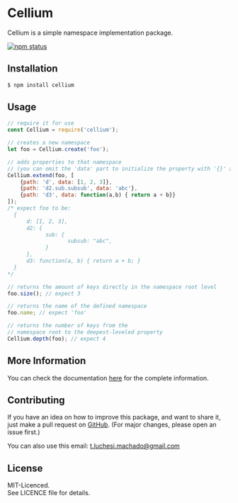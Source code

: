 # Cellium 

Cellium is a simple namespace implementation package.  

[![npm status](https://img.shields.io/npm/v/cellium)](https://www.npmjs.org/package/cellium)

## Installation

```bash
$ npm install cellium
```

## Usage

```javascript
// require it for use
const Cellium = require('cellium');

// creates a new namespace
let foo = Cellium.create('foo');

// adds properties to that namespace
// (you can omit the 'data' part to initialize the property with '{}' as value)
Cellium.extend(foo, [
    {path: 'd', data: [1, 2, 3]},
    {path: 'd2.sub.subsub', data: 'abc'},
    {path: 'd3', data: function(a,b) { return a + b}}
]);
/* expect foo to be: ​
  ​{     
      ​d: [1, 2, 3],
      d2: {
            sub: {
                   subsub: "abc",
            }
      },
      d3: function(a, b) { return a + b; }
  ​}   
*/

// returns the amount of keys directly in the namespace root level
foo.size(); // expect 3

// returns the name of the defined namespace
foo.name; // expect 'foo'

// returns the number of keys from the 
// namespace root to the deepest-leveled property
Cellium.depth(foo); // expect 4
```

## More Information
You can check the documentation [here](https://github.com/Tom-L-M/cellium) for the complete information.

## Contributing
If you have an idea on how to improve this package, and want to share it, 
just make a pull request on [GitHub](https://github.com/Tom-L-M/cellium).
(For major changes, please open an issue first.) 

You can also use this email: t.luchesi.machado@gmail.com

## License
MIT-Licenced.  
See LICENCE file for details.
